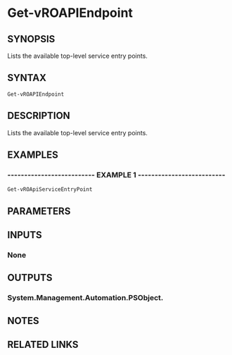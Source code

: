 # Get-vROAPIEndpoint

## SYNOPSIS
Lists the available top-level service entry points.

## SYNTAX

```
Get-vROAPIEndpoint
```

## DESCRIPTION
Lists the available top-level service entry points.

## EXAMPLES

### -------------------------- EXAMPLE 1 --------------------------
```
Get-vROApiServiceEntryPoint
```

## PARAMETERS

## INPUTS

### None

## OUTPUTS

### System.Management.Automation.PSObject.

## NOTES

## RELATED LINKS


